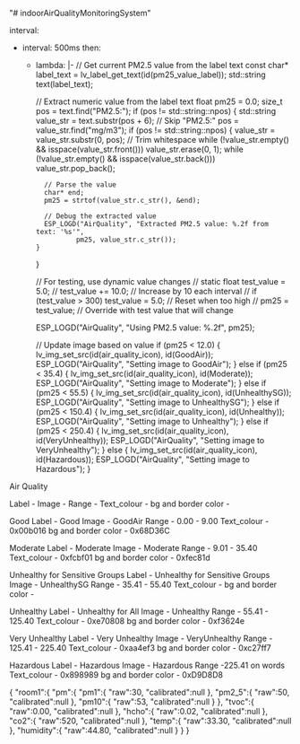 "# indoorAirQualityMonitoringSystem" 


interval:
  - interval: 500ms
    then:
      - lambda: |-
          // Get current PM2.5 value from the label text
          const char* label_text = lv_label_get_text(id(pm25_value_label));
          std::string text(label_text);
          
          // Extract numeric value from the label text
          float pm25 = 0.0;
          size_t pos = text.find("PM2.5:");
          if (pos != std::string::npos) {
            std::string value_str = text.substr(pos + 6); // Skip "PM2.5:"
            pos = value_str.find("mg/m3");
            if (pos != std::string::npos) {
              value_str = value_str.substr(0, pos);
              // Trim whitespace
              while (!value_str.empty() && isspace(value_str.front())) value_str.erase(0, 1);
              while (!value_str.empty() && isspace(value_str.back())) value_str.pop_back();
              
              // Parse the value
              char* end;
              pm25 = strtof(value_str.c_str(), &end);
              
              // Debug the extracted value
              ESP_LOGD("AirQuality", "Extracted PM2.5 value: %.2f from text: '%s'", 
                      pm25, value_str.c_str());
            }
          }
          
          // For testing, use dynamic value changes
          // static float test_value = 5.0;
          // test_value += 10.0;  // Increase by 10 each interval
          // if (test_value > 300) test_value = 5.0;  // Reset when too high
          // pm25 = test_value;  // Override with test value that will change
          
          ESP_LOGD("AirQuality", "Using PM2.5 value: %.2f", pm25);
          
          // Update image based on value
          if (pm25 < 12.0) {
            lv_img_set_src(id(air_quality_icon), id(GoodAir));
            ESP_LOGD("AirQuality", "Setting image to GoodAir");
          } else if (pm25 < 35.4) {
            lv_img_set_src(id(air_quality_icon), id(Moderate));
            ESP_LOGD("AirQuality", "Setting image to Moderate");
          } else if (pm25 < 55.5) {
            lv_img_set_src(id(air_quality_icon), id(UnhealthySG));
            ESP_LOGD("AirQuality", "Setting image to UnhealthySG");
          } else if (pm25 < 150.4) {
            lv_img_set_src(id(air_quality_icon), id(Unhealthy));
            ESP_LOGD("AirQuality", "Setting image to Unhealthy");
          } else if (pm25 < 250.4) {
            lv_img_set_src(id(air_quality_icon), id(VeryUnhealthy));
            ESP_LOGD("AirQuality", "Setting image to VeryUnhealthy");
          } else {
            lv_img_set_src(id(air_quality_icon), id(Hazardous));
            ESP_LOGD("AirQuality", "Setting image to Hazardous");
          }


Air Quality

Label - 
Image -
Range -
Text_colour - 
bg and border color - 

Good
Label - Good 
Image - GoodAir
Range - 0.00 - 9.00
Text_colour - 0x00b016
bg and border color - 0x68D36C


Moderate
Label - Moderate
Image - Moderate
Range - 9.01 - 35.40
Text_colour - 0xfcbf01
bg and border color - 0xfec81d

Unhealthy for Sensitive Groups
Label - Unhealthy for Sensitive Groups
Image - UnhealthySG
Range - 35.41 - 55.40
Text_colour - 
bg and border color - 


Unhealthy
Label - Unhealthy for All
Image - Unhealthy
Range - 55.41 - 125.40
Text_colour - 0xe70808
bg and border color - 0xf3624e


Very Unhealthy
Label - Very Unhealthy
Image - VeryUnhealthy
Range - 125.41 - 225.40
Text_colour - 0xaa4ef3
bg and border color - 0xc27ff7


Hazardous
Label - Hazardous
Image - Hazardous
Range -225.41 on words
Text_colour - 0x898989
bg and border color - 0xD9D8D8


{
  "room1":{
    "pm":{
      "pm1":{
        "raw":30,
        "calibrated":null
      },
      "pm2_5":{
        "raw":50,
        "calibrated":null
      },
      "pm10":{
        "raw":53,
        "calibrated":null
      }
    },
    "tvoc":{
      "raw":0.00,
      "calibrated":null
    },
    "hcho":{
      "raw":0.02,
      "calibrated":null
    },
    "co2":{
      "raw":520,
      "calibrated":null
    },
    "temp":{
      "raw":33.30,
      "calibrated":null
    },
    "humidity":{
      "raw":44.80,
      "calibrated":null
    }
  }
}
